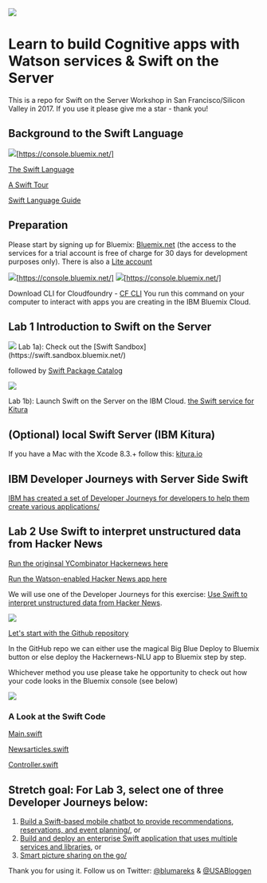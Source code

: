 
<img src="https://farm5.staticflickr.com/4337/36010504144_e7fdf1c8e0_z.jpg">

# Learn to build Cognitive apps with Watson services & Swift on the Server
This is a repo for Swift on the Server Workshop in San Francisco/Silicon Valley in 2017. If you use it please give me a star - thank you!

## Background to the Swift Language

<img src="https://farm5.staticflickr.com/4389/36674479412_fab6b1f1ed.jpg">[https://console.bluemix.net/]

[The Swift Language](https://en.wikipedia.org/wiki/Swift_(programming_language))

[A Swift Tour](https://developer.apple.com/library/content/documentation/Swift/Conceptual/Swift_Programming_Language/GuidedTour.html#//apple_ref/doc/uid/TP40014097-CH2-ID1)

[Swift Language Guide](https://developer.apple.com/library/content/documentation/Swift/Conceptual/Swift_Programming_Language/TheBasics.html#//apple_ref/doc/uid/TP40014097-CH5-ID309)

## Preparation
Please start by signing up for Bluemix: [Bluemix.net](http://bluemix.net) (the access to the services for a trial account is free of charge for 30 days for development purposes only). There is also a [Lite account](https://www.ibm.com/cloud-computing/bluemix/standard-account)

<img src="https://farm5.staticflickr.com/4406/36674633642_e1e0526d7c.jpg">[https://console.bluemix.net/]
<img src="https://farm5.staticflickr.com/4356/36674633612_4af6e3a0e5.jpg">[https://console.bluemix.net/]

Download CLI for Cloudfoundry - [CF CLI](https://github.com/cloudfoundry/cli/releases/) You run this command on your computer to interact with apps you are creating in the IBM Bluemix Cloud.

## Lab 1 Introduction to Swift on the Server
<img src="https://farm5.staticflickr.com/4431/36449211700_2637512c4c.jpg">
Lab 1a): Check out the [Swift Sandbox](https://swift.sandbox.bluemix.net/) 

followed by [Swift Package Catalog](https://packagecatalog.com/) 

<img src="https://farm5.staticflickr.com/4372/36449336690_46a784a18c.jpg">

Lab 1b): Launch Swift on the Server on the IBM Cloud. [the Swift service for Kitura](https://console.bluemix.net/catalog/starters/runtime-for-swift?env_id=ibm%3Ayp%3Aus-south&taxonomyNavigation=apps)

## (Optional) local Swift Server (IBM Kitura)
If you have a Mac with the Xcode 8.3.+ follow this: [kitura.io](http://www.kitura.io/)

## IBM Developer Journeys with Server Side Swift
[IBM has created a set of Developer Journeys for developers to help them create various applications/](https://developer.ibm.com/code/journey/category/swift-on-the-server/)

## Lab 2 Use Swift to interpret unstructured data from Hacker News
[Run the originsal YCombinator Hackernews here](https://news.ycombinator.com/)

[Run the Watson-enabled Hacker News app here](http://lennart-hackernews-nlu-baffling-bandsman.mybluemix.net/)

We will use one of the Developer Journeys for this exercise: [Use Swift to interpret unstructured data from Hacker News](https://developer.ibm.com/code/journey/use-swift-interpret-unstructured-data-hacker-news/).

<img src="https://farm5.staticflickr.com/4376/36036955253_7d27aeda85.jpg">

[Let's start with the Github repository](https://github.com/IBM/Hackernews-NLU)

In the GitHub repo we can either use the magical Big Blue Deploy to Bluemix button or else deploy the Hackernews-NLU app to Bluemix step by step.

Whichever method you use please take he opportunity to check out how your code looks in the Bluemix console (see below)

<img src="https://farm5.staticflickr.com/4399/36676475452_4b398b2fd7.jpg">


### A Look at the Swift Code

[Main.swift](https://github.com/IBM/Hackernews-NLU/blob/master/Sources/main.swift)

[Newsarticles.swift](https://github.com/IBM/Hackernews-NLU/blob/master/Sources/NewsArticles.swift)

[Controller.swift](https://github.com/IBM/Hackernews-NLU/blob/master/Sources/Controller.swift)







## Stretch goal: For Lab 3, select one of three Developer Journeys below:
1) [Build a Swift-based mobile chatbot to provide recommendations, reservations, and event planning/](https://developer.ibm.com/code/journey/build-a-cognitive-recommendation-app-with-swift/), or 
2) [Build and deploy an enterprise Swift application that uses multiple services and libraries](https://developer.ibm.com/code/journey/build-an-enterprise-swift-app-using-services/), or 
3) [Smart picture sharing on the go/](https://developer.ibm.com/code/journey/apply-cognitive-to-mobile-images-on-the-go/)

Thank you for using it. Follow us on Twitter:
[@blumareks](https://twitter.com/blumareks) & [@USABloggen](https://twitter.com/USABloggen)
